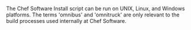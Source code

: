 The Chef Software Install script can be run on UNIX, Linux, and Windows platforms. The terms 'omnibus' and 'omnitruck' are only relevant to the build processes used internally at Chef Software.
